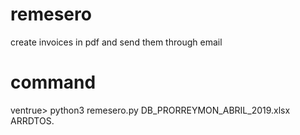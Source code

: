 # remesero
create invoices in pdf and send them through email

# command
ventrue> python3 remesero.py DB_PRORREYMON_ABRIL_2019.xlsx ARRDTOS.
